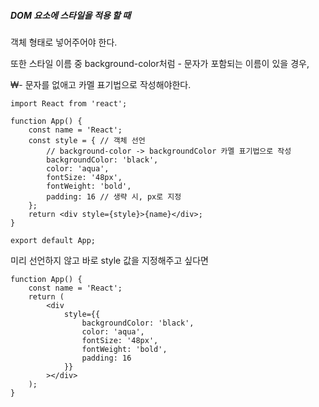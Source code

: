 ##### DOM 요소에 스타일을 적용 할 때

객체 형태로 넣어주어야 한다.

또한 스타일 이름 중 background-color처럼 - 문자가 포함되는 이름이 있을 경우,

₩- 문자를 없애고 카멜 표기법으로 작성해야한다.

```react
import React from 'react';

function App() {
    const name = 'React';
    const style = { // 객체 선언
        // background-color -> backgroundColor 카멜 표기법으로 작성
        backgroundColor: 'black',
        color: 'aqua',
        fontSize: '48px',
        fontWeight: 'bold',
        padding: 16 // 생략 시, px로 지정
    };
    return <div style={style}>{name}</div>;
}

export default App;
```



미리 선언하지 않고 바로 style 값을 지정해주고 싶다면

```react
function App() {
    const name = 'React';
    return (
    	<div
            style={{
                backgroundColor: 'black',
                color: 'aqua',
                fontSize: '48px',
                fontWeight: 'bold',
                padding: 16
            }}
        ></div>
    );
}
```

